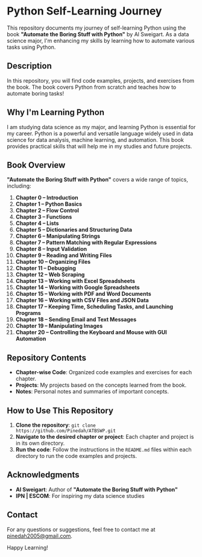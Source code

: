 # Python Self-Learning Journey

This repository documents my journey of self-learning Python using the book **"Automate the Boring Stuff with Python"** by Al Sweigart. As a data science major, I'm enhancing my skills by learning how to automate various tasks using Python.

## Description

In this repository, you will find code examples, projects, and exercises from the book. The book covers Python from scratch and teaches how to automate boring tasks!

## Why I'm Learning Python

I am studying data science as my major, and learning Python is essential for my career. Python is a powerful and versatile language widely used in data science for data analysis, machine learning, and automation. This book provides practical skills that will help me in my studies and future projects.

## Book Overview

**"Automate the Boring Stuff with Python"** covers a wide range of topics, including:

1. **Chapter 0 – Introduction**
2. **Chapter 1 – Python Basics**
3. **Chapter 2 – Flow Control**
4. **Chapter 3 – Functions**
5. **Chapter 4 – Lists**
6. **Chapter 5 – Dictionaries and Structuring Data**
7. **Chapter 6 – Manipulating Strings**
8. **Chapter 7 – Pattern Matching with Regular Expressions**
9. **Chapter 8 – Input Validation**
10. **Chapter 9 – Reading and Writing Files**
11. **Chapter 10 – Organizing Files**
12. **Chapter 11 – Debugging**
13. **Chapter 12 – Web Scraping**
14. **Chapter 13 – Working with Excel Spreadsheets**
15. **Chapter 14 – Working with Google Spreadsheets**
16. **Chapter 15 – Working with PDF and Word Documents**
17. **Chapter 16 – Working with CSV Files and JSON Data**
18. **Chapter 17 – Keeping Time, Scheduling Tasks, and Launching Programs**
19. **Chapter 18 – Sending Email and Text Messages**
20. **Chapter 19 – Manipulating Images**
21. **Chapter 20 – Controlling the Keyboard and Mouse with GUI Automation**

## Repository Contents

- **Chapter-wise Code**: Organized code examples and exercises for each chapter.
- **Projects**: My projects based on the concepts learned from the book.
- **Notes**: Personal notes and summaries of important concepts.

## How to Use This Repository

1. **Clone the repository**: `git clone https://github.com/Pinedah/ATBSWP.git`
2. **Navigate to the desired chapter or project**: Each chapter and project is in its own directory.
3. **Run the code**: Follow the instructions in the `README.md` files within each directory to run the code examples and projects.

## Acknowledgments

- **Al Sweigart**: Author of **"Automate the Boring Stuff with Python"**
- **IPN | ESCOM**: For inspiring my data science studies

## Contact

For any questions or suggestions, feel free to contact me at [pinedah2005@gmail.com](mailto:pinedah2005@gmail.com).

Happy Learning!

